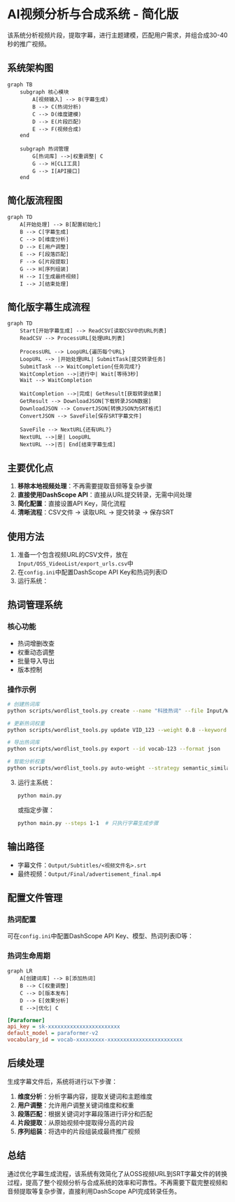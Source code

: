 # AI视频分析与合成系统 - 简化版

该系统分析视频片段，提取字幕，进行主题建模，匹配用户需求，并组合成30-40秒的推广视频。

## 系统架构图

```mermaid
graph TB
    subgraph 核心模块
        A[视频输入] --> B(字幕生成)
        B --> C(热词分析)
        C --> D(维度建模)
        D --> E(片段匹配)
        E --> F(视频合成)
    end
    
    subgraph 热词管理
        G[热词库] -->|权重调整| C
        G --> H[CLI工具]
        G --> I[API接口]
    end
```

## 简化版流程图

```mermaid
graph TD
    A[开始处理] --> B[配置初始化]
    B --> C[字幕生成]
    C --> D[维度分析]
    D --> E[用户调整]
    E --> F[段落匹配]
    F --> G[片段提取]
    G --> H[序列组装]
    H --> I[生成最终视频]
    I --> J[结束处理]
```

## 简化版字幕生成流程

```mermaid
graph TD
    Start[开始字幕生成] --> ReadCSV[读取CSV中的URL列表]
    ReadCSV --> ProcessURL[处理URL列表]
    
    ProcessURL --> LoopURL{遍历每个URL}
    LoopURL --> |开始处理URL| SubmitTask[提交转录任务]
    SubmitTask --> WaitCompletion{任务完成?}
    WaitCompletion -->|进行中| Wait[等待3秒]
    Wait --> WaitCompletion
    
    WaitCompletion -->|完成| GetResult[获取转录结果]
    GetResult --> DownloadJSON[下载转录JSON数据]
    DownloadJSON --> ConvertJSON[转换JSON为SRT格式]
    ConvertJSON --> SaveFile[保存SRT字幕文件]
    
    SaveFile --> NextURL{还有URL?}
    NextURL -->|是| LoopURL
    NextURL -->|否| End[结束字幕生成]
```

## 主要优化点

1. **移除本地视频处理**：不再需要提取音频等复杂步骤
2. **直接使用DashScope API**：直接从URL提交转录，无需中间处理
3. **简化配置**：直接设置API Key，简化流程
4. **清晰流程**：CSV文件 → 读取URL → 提交转录 → 保存SRT

## 使用方法

1. 准备一个包含视频URL的CSV文件，放在`Input/OSS_VideoList/export_urls.csv`中
2. 在`config.ini`中配置DashScope API Key和热词列表ID
3. 运行系统：

## 热词管理系统

### 核心功能
- 热词增删改查
- 权重动态调整
- 批量导入导出
- 版本控制

### 操作示例
```bash
# 创建热词库
python scripts/wordlist_tools.py create --name "科技热词" --file Input/Wordlists/tech_terms.txt

# 更新热词权重
python scripts/wordlist_tools.py update VID_123 --weight 0.8 --keyword "人工智能"

# 导出热词库
python scripts/wordlist_tools.py export --id vocab-123 --format json

# 智能分析权重
python scripts/wordlist_tools.py auto-weight --strategy semantic_similarity
```

3. 运行主系统：
   ```bash
   python main.py
   ```
   
   或指定步骤：
   ```bash
   python main.py --steps 1-1  # 只执行字幕生成步骤
   ```

## 输出路径

* 字幕文件：`Output/Subtitles/<视频文件名>.srt`
* 最终视频：`Output/Final/advertisement_final.mp4`

## 配置文件管理

### 热词配置
可在`config.ini`中配置DashScope API Key、模型、热词列表ID等：

### 热词生命周期
```mermaid
graph LR
    A[创建词库] --> B[添加热词]
    B --> C[权重调整]
    C --> D[版本发布]
    D --> E[效果分析]
    E -->|优化| C
```

```ini
[Paraformer]
api_key = sk-xxxxxxxxxxxxxxxxxxxxxxx
default_model = paraformer-v2 
vocabulary_id = vocab-xxxxxxxxx-xxxxxxxxxxxxxxxxxxxxxxxx
```

## 后续处理

生成字幕文件后，系统将进行以下步骤：

1. **维度分析**：分析字幕内容，提取关键词和主题维度
2. **用户调整**：允许用户调整关键词维度和权重
3. **段落匹配**：根据关键词对字幕段落进行评分和匹配
4. **片段提取**：从原始视频中提取得分高的片段
5. **序列组装**：将选中的片段组装成最终推广视频

## 总结

通过优化字幕生成流程，该系统有效简化了从OSS视频URL到SRT字幕文件的转换过程，提高了整个视频分析与合成系统的效率和可靠性。不再需要下载完整视频和音频提取等复杂步骤，直接利用DashScope API完成转录任务。
